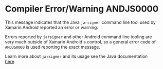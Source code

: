 # Compiler Error/Warning ANDJS0000

This message indicates that the Java `jarsigner` command line tool used by
Xamarin.Android reported an error or warning.

Errors reported by `jarsigner` and other Android command line tooling are very
much outside of Xamarin.Android's control, so a general error code of
`ANDJS0000` is used reporting the exact message.

Learn more about `jarsigner` and its usage see the Java documentation
[here][jarsigner].

[jarsigner]: https://docs.oracle.com/javase/7/docs/technotes/tools/windows/jarsigner.html
